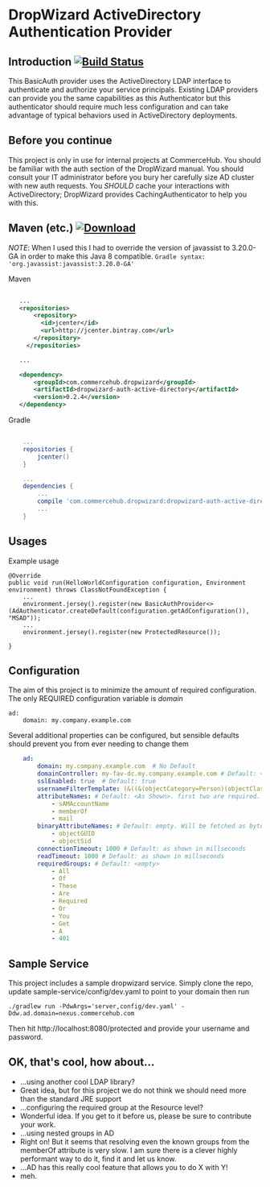# DropWizard ActiveDirectory Authentication Provider

## Introduction [![Build Status](https://travis-ci.org/commercehub-oss/dropwizard-auth-ms-ad.svg?branch=master)](https://travis-ci.org/commercehub-oss/dropwizard-auth-ms-ad)
This BasicAuth provider uses the ActiveDirectory LDAP interface to authenticate and authorize your service principals.
Existing LDAP providers can provide you the same capabilities as this Authenticator but this authenticator should require
much less configuration and can take advantage of typical behaviors used in ActiveDirectory deployments.

## Before you continue
This project is only in use for internal projects at CommerceHub. You should be familiar with the auth section of the DropWizard manual.
You should consult your IT administrator before you bury her carefully size AD cluster with new auth requests. You *SHOULD* cache your
interactions with ActiveDirectory; DropWizard provides CachingAuthenticator to help you with this.

## Maven (etc.) [ ![Download](https://api.bintray.com/packages/commercehub-oss/main/dropwizard-auth-active-directory/images/download.png) ](https://bintray.com/commercehub-oss/main/dropwizard-auth-active-directory/_latestVersion)

*NOTE*: When I used this I had to override the version of javassist to 3.20.0-GA in order to make this Java 8 compatible.
```Gradle syntax: 'org.javassist:javassist:3.20.0-GA'```

Maven

```xml

   ...
   <repositories>
       <repository>
         <id>jcenter</id>
         <url>http://jcenter.bintray.com</url>
       </repository>
     </repositories>

   ...

   <dependency>
       <groupId>com.commercehub.dropwizard</groupId>
       <artifactId>dropwizard-auth-active-directory</artifactId>
       <version>0.2.4</version>
   </dependency>
```
Gradle

```groovy

    ...
    repositories {
        jcenter()
    }

    ...
    dependencies {
        ...
        compile 'com.commercehub.dropwizard:dropwizard-auth-active-directory:0.2.4'
        ...
    }

```

## Usages
Example usage

    @Override
    public void run(HelloWorldConfiguration configuration, Environment environment) throws ClassNotFoundException {
        ...
        environment.jersey().register(new BasicAuthProvider<>(AdAuthenticator.createDefault(configuration.getAdConfiguration()), "MSAD"));
        ...
        environment.jersey().register(new ProtectedResource());

    }

## Configuration
The aim of this project is to minimize the amount of required configuration. The only REQUIRED configuration variable is *domain*

    ad:
        domain: my.company.example.com

Several additional properties can be configured, but sensible defaults should prevent you from ever needing to change them
```yaml
    ad:
        domain: my.company.example.com  # No Default
        domainController: my-fav-dc.my.company.example.com # Default: <domain>
        sslEnabled: true  # Default: true
        usernameFilterTemplate: (&((&(objectCategory=Person)(objectClass=User)))(sAMAccountName=%s)) # Default: <As shown> %s replaced with the sAMAccountName
        attributeNames: # Default: <As Shown>. first two are required. Will be fetched as String.
            - sAMAccountName
            - memberOf
            - mail
        binaryAttributeNames: # Default: empty. Will be fetched as byte[]. Need for the ones below.
            - objectGUID
            - objectSid
        connectionTimeout: 1000 # Default: as shown in millseconds
        readTimeout: 1000 # Default: as shown in millseconds
        requiredGroups: # Default: <empty>
            - All
            - Of
            - These
            - Are
            - Required
            - Or
            - You
            - Get
            - A
            - 401
```

## Sample Service
This project includes a sample dropwizard service. Simply clone the repo, update sample-service/config/dev.yaml to
point to your domain then run

    ./gradlew run -PdwArgs='server,config/dev.yaml' -Ddw.ad.domain=nexus.commercehub.com

Then hit http://localhost:8080/protected and provide your username and password.


## OK, that's cool, how about...

* ...using another cool LDAP library?
* Great idea, but for this project we do not think we should need more than the standard JRE support
* ...configuring the required group at the Resource level?
* Wonderful idea. If you get to it before us, please be sure to contribute your work.
* ...using nested groups in AD
* Right on! But it seems that resolving even the known groups from the memberOf attribute is very slow. I am sure there
is a clever highly performant way to do it, find it and let us know.
* ...AD has this really cool feature that allows you to do X with Y!
* meh.
